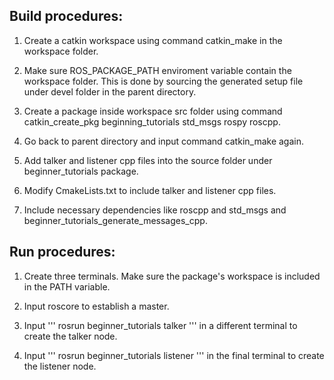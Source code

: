## Build procedures:
1. Create a catkin workspace using command catkin_make in the workspace folder.

2. Make sure ROS_PACKAGE_PATH enviroment variable contain the workspace folder. This is done by sourcing the generated setup file under devel folder in the parent directory.

3. Create a package inside workspace src folder using command catkin_create_pkg beginning_tutorials std_msgs rospy roscpp.

4. Go back to parent directory and input command catkin_make again.

5. Add talker and listener cpp files into the source folder under beginner_tutorials package.

6. Modify CmakeLists.txt to include talker and listener cpp files. 

7. Include necessary dependencies like roscpp and std_msgs and beginner_tutorials_generate_messages_cpp.


## Run procedures:
1. Create three terminals. Make sure the package's workspace is included in the PATH variable.

2. Input roscore to establish a master.

3. Input 
'''
rosrun beginner_tutorials talker
'''
in a different terminal to create the talker node.

4. Input 
'''
rosrun beginner_tutorials listener
'''
in the final terminal to create the listener node.



